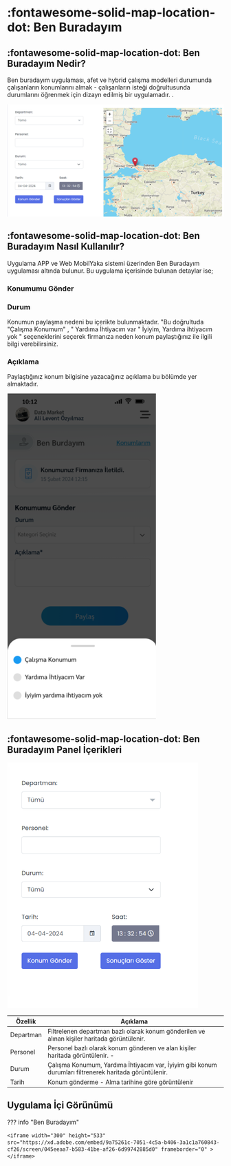 # :fontawesome-solid-map-location-dot: Ben Buradayım

## :fontawesome-solid-map-location-dot: Ben Buradayım Nedir?

Ben buradayım uygulaması, afet ve hybrid çalışma modelleri durumunda çalışanların konumlarını almak - çalışanların isteği doğrultusunda durumlarını öğrenmek için dizayn edilmiş bir uygulamadır.
.

![](./images/benburadayim.png)


## :fontawesome-solid-map-location-dot: Ben Buradayım Nasıl Kullanılır?

Uygulama APP ve Web MobilYaka sistemi üzerinden Ben Buradayım uygulaması altında bulunur. Bu uygulama içerisinde bulunan detaylar ise;

### Konumumu Gönder
### Durum
Konumun paylaşma nedeni bu içerikte bulunmaktadır. "Bu doğrultuda "Çalışma Konumum" , " Yardıma İhtiyacım var " İyiyim, Yardıma ihtiyacım yok " seçeneklerini seçerek firmanıza neden konum paylaştığınız ile ilgili bilgi verebilirsiniz.


### Açıklama
Paylaştığınız konum bilgisine yazacağınız açıklama bu bölümde yer almaktadır.


![](./images/calismakonumum.png)

## :fontawesome-solid-map-location-dot: Ben Buradayım Panel İçerikleri



![](./images/panel.png)


| Özellik                             | Açıklama                                                                                                                                                                                 |
| ----------------------------------- | ---------------------------------------------------------------------------------------------------------------------------------------------------------------------------------------- |
| Departman                           | Filtrelenen departman bazlı olarak konum gönderilen ve alınan kişiler haritada görüntülenir.                                                                                                                                                                                       |
| Personel                            | Personel bazlı olarak konum gönderen ve alan kişiler haritada görüntülenir. -                                                                                                                                                                                        |
| Durum                               | Çalışma Konumum, Yardıma İhtiyacım var, İyiyim gibi konum durumları filtrenerek haritada görüntülenir.                                                                                                                  |
|Tarih                                | Konum gönderme - Alma tarihine göre görüntülenir                                                                                                                            |




## Uygulama İçi Görünümü

??? info "Ben Buradayım"

    <iframe width="300" height="533" src="https://xd.adobe.com/embed/9a75261c-7051-4c5a-b406-3a1c1a760843-cf26/screen/045eeaa7-b583-41be-af26-6d99742885d0" frameborder="0" ></iframe>
